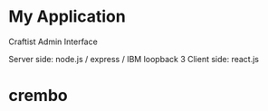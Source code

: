 # My Application

Craftist Admin Interface

Server side: node.js / express / IBM loopback 3
Client side: react.js
# crembo
